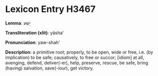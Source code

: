 # Lexicon Entry H3467

**Lemma**: יָשַׁע

**Transliteration (xlit)**: yâshaʻ

**Pronunciation**: yaw-shah'

**Description**:
a primitive root; properly, to be open, wide or free, i.e. (by implication) to be safe; causatively, to free or succor; [idiom] at all, avenging, defend, deliver(-er), help, preserve, rescue, be safe, bring (having) salvation, save(-iour), get victory.

